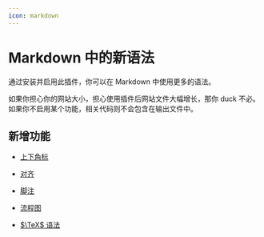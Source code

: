 ```yaml
---
icon: markdown
---
```


# Markdown 中的新语法

通过安装并启用此插件，你可以在 Markdown 中使用更多的语法。

如果你担心你的网站大小，担心使用插件后网站文件大幅增长，那你 duck 不必。如果你不启用某个功能，相关代码则不会包含在输出文件中。

## 新增功能

- [上下角标](sup-sub.md)

- [对齐](align.md)

- [脚注](footnote.md)

- [流程图](flowchart.md)

- [$\TeX$ 语法](tex.md)
